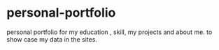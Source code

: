 # personal-portfolio
personal portfolio for my education , skill, my projects and about me. to show case my data in the sites.
